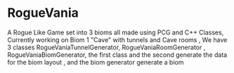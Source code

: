 # RogueVania
A Rogue Like Game set into 3 bioms all made using PCG and C++ Classes, Currently working on Biom 1 "Cave" with tunnels and Cave rooms ,  We have 3 classes RogueVaniaTunnelGenerator, RogueVaniaRoomGenerator , RogueVaniaBiomGenerator, the first class and the second generate the data for the biom layout , and the biom generator generate a biom
